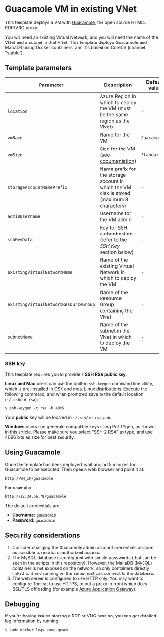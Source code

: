 # Guacamole VM in existing VNet

This template deploys a VM with [Guacamole](http://guac-dev.org), the open source HTML5 RDP/VNC proxy.

You will need an existing Virtual Network, and you will need the name of the VNet and a subnet in that VNet. This template deploys Guacamole and MariaDB using Docker containers, and it's based on CoreOS (channel "stable").

## Template parameters

| Parameter | Description | Default value |
| --- | --- | --- |
| `location` | Azure Region in which to deploy the VM (must be the same region as the VNet) | - |
| `vmName` | Name for the VM | `GuacamoleVM` |
| `vmSize` | Size for the VM (see [documentation](https://azure.microsoft.com/en-us/documentation/articles/virtual-machines-linux-sizes/)) | `Standard_A1` |
| `storageAccountNamePrefix` | Name prefix for the storage account in which the VM disk is stored (maximum 8 characters) | - |
| `adminUsername` | Username for the VM admin | - |
| `sshKeyData` | Key for SSH authentication (refer to the *SSH Key* section below) | - |
| `existingVirtualNetworkName` | Name of the existing Virtual Network in which to deploy the VM | - |
| `existingVirtualNetworkResourceGroup` | Name of the Resource Group containing the VNet | - |
| `subnetName` | Name of the subnet in the VNet in which to deploy the VM | - |

### SSH key

This template requires you to provide a **SSH RSA public key**.

**Linux and Mac** users can use the built-in `ssh-keygen` command line utility, which is pre-installed in OSX and most Linux distributions. Execute the following command, and when prompted save to the default location (`~/.ssh/id_rsa`):

    $ ssh-keygen -t rsa -b 4096

Your **public** key will be located in `~/.ssh/id_rsa.pub`.

**Windows** users can generate compatible keys using PuTTYgen, as shown in [this article](https://winscp.net/eng/docs/ui_puttygen). Please make sure you select "SSH-2 RSA" as type, and use 4096 bits as size for best security.

## Using Guacamole

Once the template has been deployed, wait around 5 minutes for Guacamole to be executed. Then open a web browser and point it at:

    http://VM_IP/guacamole

For example:

    http://12.34.56.78/guacamole

The default credentials are:

- **Username:** `guacadmin`
- **Password:** `guacadmin`

## Security considerations

1. Consider changing the Guacamole admin account credentials as soon as possible to restrict unauthorized access.
2. The MySQL database is configured with simple passwords (that can be seen in the scripts in this repository). However, the MariaDB (MySQL) container is not exposed on the network, so only containers directly linked to it and running on the same host can connect to the database.
3. The web server is configured to use HTTP only. You may want to configure Tomcat to use HTTPS, or put a proxy in front which does SSL/TLS offloading (for example [Azure Application Gateway](https://azure.microsoft.com/en-us/services/application-gateway/)).

## Debugging

If you're having issues starting a RDP or VNC session, you can get detailed log information by running:

    $ sudo docker logs some-guacd
